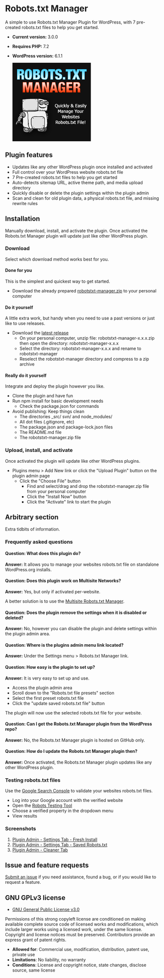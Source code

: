# Robots.txt Manager

A simple to use Robots.txt Manager Plugin for WordPress, with 7 pre-created robots.txt files to help you get started.

* **Current version:** 3.0.0
* **Requires PHP:** 7.2
* **WordPress version:** 6.1.1

  ![The robots.txt manger WordPress plugin allows you to quickly and easily manage your websites robots.txt file.](https://raw.githubusercontent.com/ChrisWinters/robotstxt-manager/master/assets/images/icon-256x256.png)

## Plugin features

* Updates like any other WordPress plugin once installed and activated
* Full control over your WordPress website robots.txt file
* 7 Pre-created robots.txt files to help you get started
* Auto-detects sitemap URL, active theme path, and media upload directory
* Quickly disable or delete the plugin settings within the plugin admin
* Scan and clean for old plugin data, a physical robots.txt file, and missing rewrite rules

## Installation

Manually download, install, and activate the plugin. Once activated the Robots.txt Manager plugin will update just like other WordPress plugin.

### Download

Select which download method works best for you.

#### Done for you

This is the simplest and quickest way to get started.

* Download the already prepared [robotstxt-manager.zip](https://github.com/ChrisWinters/robotstxt-manager/raw/master/robotstxt-manager.zip) to your personal computer

#### Do it yourself

A little extra work, but handy when you need to use a past versions or just like to use releases.

* Download the [latest release](https://github.com/ChrisWinters/robotstxt-manager/releases)
  * On your personal computer, unzip file: robotstxt-manager-x.x.x.zip then open the directory: robotstxt-manager-x.x.x
  * Select the directory: robotstxt-manager-x.x.x and rename to robotstxt-manager
  * Reselect the robotstxt-manager directory and compress to a zip archive

#### Really do it yourself

Integrate and deploy the plugin however you like.

* Clone the plugin and have fun
* Run npm install for basic development needs
  * Check the package.json for commands
* Avoid publishing: Keep things clean
  * The directories _src/ svn/ and node_modules/
  * All dot files (.gitignore, etc)
  * The package.json and package-lock.json files
  * The README.md file
  * The robotstxt-manager.zip file

### Upload, install, and activate

Once activated the plugin will update like other WordPress plugins.

* Plugins menu > Add New link or click the "Upload Plugin" button on the plugin admin page
  * Click the "Choose File" button
    * Find and select/drag and drop the robotstxt-manager.zip file from your personal computer
    * Click the "Install Now" button
    * Click the "Activate" link to start the plugin

## Arbitrary section

Extra tidbits of information.

### Frequently asked questions

#### Question: What does this plugin do?

**Answer:** It allows you to manage your websites robots.txt file on standalone WordPress.org installs.

#### Question: Does this plugin work on Multisite Networks?

**Answer:** Yes, but only if activated per-website.

A better solution is to use the [Multisite Robots.txt Manager](https://github.com/ChrisWinters/multisite-robotstxt-manager).

#### Question: Does the plugin remove the settings when it is disabled or deleted?

**Answer:** No, however you can disable the plugin and delete settings within the plugin admin area.

#### Question: Where is the plugins admin menu link located?

**Answer:** Under the Settings menu > Robots.txt Manager link.

#### Question: How easy is the plugin to set up?

**Answer:** It is very easy to set up and use.

* Access the plugin admin area
* Scroll down to the "Robots.txt file presets" section
* Select the first preset robots.txt file
* Click the "update saved robots.txt file" button

The plugin will now use the selected robots.txt file for your website.

#### Question: Can I get the Robots.txt Manager plugin from the WordPress repo?

**Answer:** No, the Robots.txt Manager plugin is hosted on GitHub only.

#### Question: How do I update the Robots.txt Manager plugin then?

**Answer:** Once activated, the Robots.txt Manager plugin updates like any other WordPress plugin.

### Testing robots.txt files

Use the [Google Search Console](https://search.google.com/search-console) to validate your websites robots.txt files.

* Log into your Google account with the verified website
* Open the [Robots Testing Tool](https://www.google.com/webmasters/tools/robots-testing-tool)
* Choose a verified property in the dropdown menu
* View results

### Screenshots

1. [Plugin Admin - Settings Tab - Fresh Install](https://raw.githubusercontent.com/ChrisWinters/robotstxt-manager/master/assets/images/screenshot-1.png)
2. [Plugin Admin - Settings Tab - Saved Robots.txt](https://raw.githubusercontent.com/ChrisWinters/robotstxt-manager/master/assets/images/screenshot-2.png)
3. [Plugin Admin - Cleaner Tab](https://raw.githubusercontent.com/ChrisWinters/robotstxt-manager/master/assets/images/screenshot-3.png)

## Issue and feature requests

[Submit an issue](https://github.com/ChrisWinters/robotstxt-manager/issues) if you need assistance, found a bug, or if you would like to request a feature.

## GNU GPLv3 license

* [GNU General Public License v3.0](https://raw.githubusercontent.com/ChrisWinters/robotstxt-manager/master/LICENSE)

Permissions of this strong copyleft license are conditioned on making available complete source code of licensed works and modifications, which include larger works using a licensed work, under the same license. Copyright and license notices must be preserved. Contributors provide an express grant of patent rights.

* **Allowed for**: Commercial use, modification, distribution, patent use, private use
* **Limitations**: No liability, no warranty
* **Conditions**: License and copyright notice, state changes, disclose source, same license
